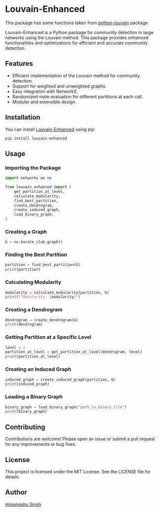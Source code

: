 # Louvain-Enhanced

This package has some functions taken from [python-louvain](https://github.com/taynaud/python-louvain) package

Louvain-Enhanced is a Python package for community detection in large networks using the Louvain method. This package provides enhanced functionalities and optimizations for efficient and accurate community detection.

## Features

- Efficient implementation of the Louvain method for community detection.
- Support for weighted and unweighted graphs.
- Easy integration with NetworkX.
- Randomized node evaluation for different partitions at each call.
- Modular and extensible design.

## Installation

You can install [Louvain-Enhanced](https://pypi.org/project/louvain-enhanced/) using pip:

```bash
pip install louvain-enhanced
```
## Usage

### Importing the Package
```python
import networkx as nx
```
```python
from louvain_enhanced import (
    get_partition_at_level,
    calculate_modularity,
    find_best_partition,
    create_dendrogram,
    create_induced_graph,
    load_binary_graph,
)
```

### Creating a Graph
```python
G = nx.karate_club_graph()
```

### Finding the Best Partition
```python
partition = find_best_partition(G)
print(partition)
```

### Calculating Modularity
```python
modularity = calculate_modularity(partition, G)
print(f"Modularity: {modularity}")
```

### Creating a Dendrogram
```python
dendrogram = create_dendrogram(G)
print(dendrogram)
```

### Getting Partition at a Specific Level
```python
level = 1
partition_at_level = get_partition_at_level(dendrogram, level)
print(partition_at_level)
```

### Creating an Induced Graph
```python
induced_graph = create_induced_graph(partition, G)
print(induced_graph)
```

### Loading a Binary Graph
```python
binary_graph = load_binary_graph("path_to_binary_file")
print(binary_graph)
```

## Contributing
Contributions are welcome! Please open an issue or submit a pull request for any improvements or bug fixes.

## License
This project is licensed under the MIT License. See the LICENSE file for details.

## Author
[Himangshu Singh](https://github.com/himangshusingh)